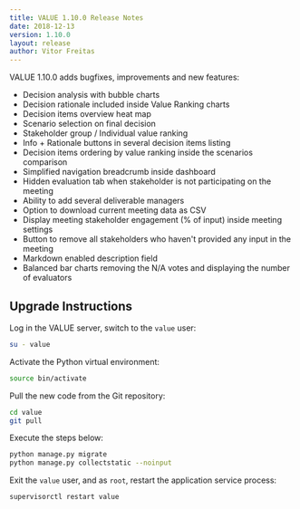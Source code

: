 ```yaml
---
title: VALUE 1.10.0 Release Notes
date: 2018-12-13
version: 1.10.0
layout: release
author: Vitor Freitas
---
```


VALUE 1.10.0 adds bugfixes, improvements and new features:

* Decision analysis with bubble charts
* Decision rationale included inside Value Ranking charts
* Decision items overview heat map
* Scenario selection on final decision
* Stakeholder group / Individual value ranking
* Info + Rationale buttons in several decision items listing
* Decision items ordering by value ranking inside the scenarios comparison
* Simplified navigation breadcrumb inside dashboard
* Hidden evaluation tab when stakeholder is not participating on the meeting
* Ability to add several deliverable managers
* Option to download current meeting data as CSV
* Display meeting stakeholder engagement (% of input) inside meeting settings
* Button to remove all stakeholders who haven't provided any input in the meeting
* Markdown enabled description field
* Balanced bar charts removing the N/A votes and displaying the number of evaluators

## Upgrade Instructions

Log in the VALUE server, switch to the `value` user:

```bash
su - value
```

Activate the Python virtual environment:

```bash
source bin/activate
```

Pull the new code from the Git repository:

```bash
cd value
git pull
```

Execute the steps below:

```bash
python manage.py migrate
python manage.py collectstatic --noinput
```

Exit the `value` user, and as `root`, restart the application service process:

```bash
supervisorctl restart value
```
